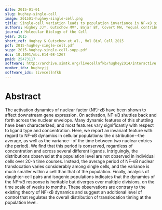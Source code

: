```yaml
---
date: 2015-01-01
slug: hughey-single-cell
image: 201501-hughey-single-cell.png
title: Single-cell variation leads to population invariance in NF-κB signaling dynamics
authors: Hughey JJ*, Gutschow MV*, Bajar BT, Covert MW, *equal contribution
journal: Molecular Biology of the Cell
year: 2015
short_ref: Hughey & Gutschow et al., Mol Biol Cell 2015
pdf: 2015-hughey-single-cell.pdf
supp: 2015-hughey-single-cell-supp.pdf
doi: 10.1091/mbc.E14-08-1267
pmid: 25473117
software: http://archive.simtk.org/livecellnfkb/hughey2014/interactive
member_ids: hugheyjj
software_ids: livecellnfkb
---
```


# Abstract

The activation dynamics of nuclear factor (NF)-κB have been shown to affect downstream gene expression. On activation, NF-κB shuttles back and forth across the nuclear envelope. Many dynamic features of this shuttling have been characterized, and most features vary significantly with respect to ligand type and concentration. Here, we report an invariant feature with regard to NF-κB dynamics in cellular populations: the distribution--the average, as well as the variance--of the time between two nuclear entries (the period). We find that this period is conserved, regardless of concentration and across several different ligands. Intriguingly, the distributions observed at the population level are not observed in individual cells over 20-h time courses. Instead, the average period of NF-κB nuclear translocation varies considerably among single cells, and the variance is much smaller within a cell than that of the population. Finally, analysis of daughter-cell pairs and isogenic populations indicates that the dynamics of the NF-κB response is heritable but diverges over multiple divisions, on the time scale of weeks to months. These observations are contrary to the existing theory of NF-κB dynamics and suggest an additional level of control that regulates the overall distribution of translocation timing at the population level.
